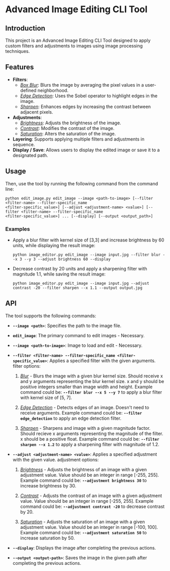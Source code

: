 # Advanced Image Editing CLI Tool

## Introduction

This project is an Advanced Image Editing CLI Tool designed to apply custom filters and adjustments to images using image processing techniques.

## Features

- **Filters**:
  - <u>*Box Blur*</u>: Blurs the image by averaging the pixel values in a user-defined neighborhood.
  - <u>*Edge Detection*</u>: Uses the Sobel operator to highlight edges in the image.
  - <u>*Sharpen*</u>: Enhances edges by increasing the contrast between adjacent pixels.
- **Adjustments**:
  - <u>*Brightness*</u>: Adjusts the brightness of the image.
  - <u>*Contrast*</u>: Modifies the contrast of the image.
  - <u>*Saturation*</u>: Alters the saturation of the image.
- **Layering**: Supports applying multiple filters and adjustments in sequence.
- **Display / Save**: Allows users to display the edited image or save it to a designated path.

## Usage

Then, use the tool by running the following command from the command line:

```
python edit_image.py edit_image --image <path-to-image> [--filter <filter-name> --filter-specific_name 
<filter-specific_value>] [--adjust <adjustment-name> <value>] [--filter <filter-name> --filter-specific_name 
<filter-specific_value>] ... [--display] [--output <output_path>]
```

### Examples

- Apply a blur filter with kernel size of [3,3] and increase brightness by 60 units, while displaying the result image:
  ```
  python image_editor.py edit_image --image input.jpg --filter blur --x 3 --y 3 --adjust brightness 60 --display
  ```
- Decrease contrast by 20 units and apply a sharpening filter with magnitude 1.1, while saving the result image:
  ```
  python image_editor.py edit_image --image input.jpg --adjust contrast -20 --filter sharpen --x 1.1 --output output.jpg
  ```

## API

The tool supports the following commands:

- **`--image <path>`**: Specifies the path to the image file.
- **`edit_image`**: The primary command to edit images - Necessary.
- **`--image <path-to-image>`**: Image to load and edit - Necessary.
- **`--filter <filter-name> --filter-specific_name <filter-specific_value>`**: Applies a specified filter with the 
  given arguments. filter options:
  1.  <u>*Blur*</u> - Blurs the image with a given blur kernel size. Should receive x and y arguments representing
                  the blur kernel size. x and y should be positive integers smaller than image width and height.
                  Example command could be: **`--filter blur --x 5 --y 7`** to apply a blur filter with kernel size of [5, 7].

  2.  <u>*Edge Detection*</u> - Detects edges of an image. Doesn't need to receive arguments.
                  Example command could be: **`--filter edge_detection`** to apply an edge detection filter.

  3.  <u>*Sharpen*</u> - Sharpens and image with a given magnitude factor. Should recieve x arguments representing
                  the magnitude of the filter. x should be a positive float.
                  Example command could be: **`--filter sharpen --x 1.2`** to apply a sharpening filter with magnitude of 1.2.

- **`--adjust <adjustment-name> <value>`**: Applies a specified adjustment with the given value. adjustment options:
  1.  <u>*Brightness*</u> - Adjusts the brightness of an image with a given adjustment value. Value should be an
                  integer in range [-255, 255].
                  Example command could be: **`--adjustment brightness 30`** to increase brightness by 30.

  2.  <u>*Contrast*</u> - Adjusts the contrast of an image with a given adjustment value. Value should be an
                  integer in range [-255, 255].
                  Example command could be: **`--adjustment contrast -20`** to decrease contrast by 20.

  3.  <u>*Saturation*</u> - Adjusts the saturation of an image with a given adjustment value. Value should be an
                  integer in range [-100, 100].
                  Example command could be: **`--adjustment saturation 50`** to increase saturation by 50.

- **`--display`**: Displays the image after completing the previous actions.

- **`--output <output-path>`**: Saves the image in the given path after completing the previous actions.
